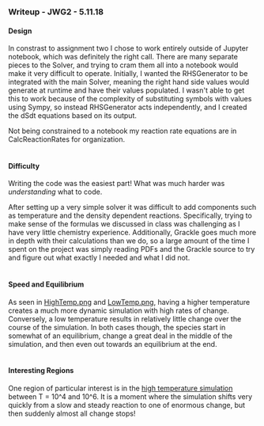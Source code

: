 ### Writeup - JWG2 - 5.11.18

#### Design
In constrast to assignment two I chose to work entirely outside of Jupyter notebook,
which was definitely the right call. There are many separate pieces to the Solver, and
trying to cram them all into a notebook would make it very difficult to operate.
Initially, I wanted the RHSGenerator to be integrated with the main Solver, meaning
the right hand side values would generate at runtime and have their values populated.
I wasn't able to get this to work because of the complexity of substituting
symbols with values using Sympy, so instead RHSGenerator acts independently,
and I created the dSdt equations based on its output.

Not being constrained to a notebook my reaction rate equations are in
CalcReactionRates for organization.
<br><br>
#### Difficulty
Writing the code was the easiest part! What was much harder was *understanding*
what to code.

After setting up a very simple solver it was difficult to add components such
as temperature and the density dependent reactions. Specifically, trying to make
sense of the formulas we discussed in class was challenging as I have very
little chemistry experience. Additionally, Grackle goes much more in depth with
their calculations than we do, so a large amount of the time I spent on the
project was simply reading PDFs and the Grackle source to try and figure out
what exactly I needed and what I did not.  
<br>
#### Speed and Equilibrium
As seen in [HighTemp.png](https://github.com/JakobGrootens/ChemistrySolver/blob/master/HighTemp.png) and [LowTemp.png](), having a higher temperature
creates a much more dynamic simulation with high rates of change. Conversely,
a low temperature results in relatively little change over the course of the
simulation. In both cases though, the species start in somewhat of an equilibrium,
change a great deal in the middle of the simulation, and then even out towards
an equilibrium at the end.
<br><br>
#### Interesting Regions
One region of particular interest is in the [high temperature simulation](https://github.com/JakobGrootens/ChemistrySolver/blob/master/HighTemp.png)
between T = 10^4 and 10^6. It is a moment where the simulation shifts very quickly
from a slow and steady reaction to one of enormous change, but then suddenly
almost all change stops!
